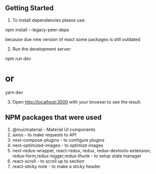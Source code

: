 ## Getting Started

1. To install dependencies please use:

npm install --legacy-peer-deps

because due new version of react some packages is still outdated

2. Run the development server:

npm run dev

# or

yarn dev

3. Open [http://localhost:3000](http://localhost:3000) with your browser to see the result.

## NPM packages that were used

1. @mui/material - Material UI components
2. axios - to make requests to API
3. next-compose-plugins - to configure plugins
4. next-optimized-images - to optimize images
5. next-redux-wrapper, react-redux, redux, redux-devtools-extension, redux-form,redux-logger,redux-thunk - to setup state manager
6. react-scroll - to scroll up to section
7. react-sticky note - to make a sticky header
